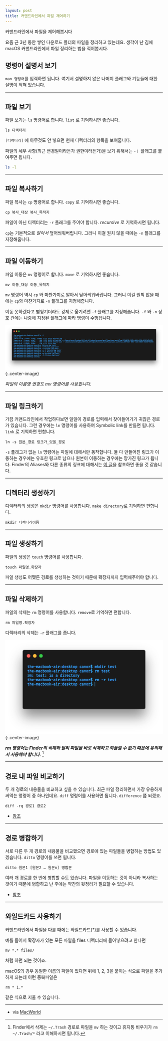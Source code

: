 ```yaml
---
layout: post
title: 커맨드라인에서 파일 제어하기
---
```


커맨드라인에서 파일을 제어해봅시다

요즘 근 3년 동안 쌓인 다운로드 폴더의 파일을 정리하고 있는데요. 생각이 난 김에 macOS 커맨드라인에서 파일 정리하는 법을 적어봅시다.

## 명령어 설명서 보기

`man 명령어`를 입력하면 됩니다. 여기서 설명하지 않은 나머지 플래그와 기능들에 대한 설명이 적혀 있습니다.

------

## 파일 보기

파일 보기는 `ls` 명령어로 합니다. `list` 로 기억하시면 좋습니다.

```
ls 디렉터리
```

`[디렉터리]` 에 아무것도 안 넣으면 현재 디렉터리의 항목을 보여줍니다.

파일의 세부 사항(최근 변경일이라든가 권한이라든가)을 보기 위해서는 `-ㅣ` 플래그를 붙여주면 됩니다.

```bash
ls -l
```

- - -

## 파일 복사하기

파일 복사는 `cp` 명령어로 합니다. `copy` 로 기억하시면 좋습니다.

```
cp 복사_대상 복사_목적지
```

파일이 아닌 디렉터리는 `-r` 플래그를 주어야 합니다. *recursive* 로 기억하시면 됩니다.

`cp`는 기본적으로 *알아서* 덮어씌워버립니다. 그러니 이걸 원치 않을 때에는 `-n` 플래그를 지정해줍니다.

------

## 파일 이동하기

파일 이동은 `mv` 명령어로 합니다. `move` 로 기억하시면 좋습니다.

```
mv 이동_대상 이동_목적지
```

`mv` 명령어 역시 `cp` 와 마찬가지로 알아서 덮어씌워버립니다. 그러니 이걸 원칙 않을 때에는 `cp`와 마찬가지로 `-n` 플래그를 지정해줍니다.

이동 못하겠다고 뻗튕기더라도 강제로 옮기려면 `-f` 플래그를 지정해줍니다. `-f` 와 `-n` 상호 간에는 나중에 지정된 플래그에 따라 명령이 수행됩니다.

![-f와 -n이 충돌 시 상호 간 순서에 의해 결정됩니다.](/images/2018-11-14/mv-fn.png){:.center-image}

*파일의 이름명 변경도 mv 명령어를 사용합니다.*

------

## 파일 링크하기

가끔 커맨드라인에서 작업하다보면 일일이 경로를 입력해서 찾아들어가기 귀찮은 경로가 있습니다. 그런 경우에는 `ln` 명령어를 사용하여 Symbolic link를 만들면 됩니다. `link` 로 기억하면 편합니다.

```
ln -s 원본_경로 링크가_있을_경로
```

`-s` 플래그가 없는 `ln` 명령어는 파일에 대해서만 동작합니다. 둘 다 만들어진 링크가 이동하는 경우에는 유효한 링크로 남으나 원본이 이동하는 경우에는 망가진 링크가 됩니다. Finder의 Aliases와 다른 종류의 링크에 대해서는 [이 글](https://www.lifewire.com/aliases-symbolic-links-hard-links-mac-2260189)을 참조하면 좋을 것 같습니다.

------

## 디렉터리 생성하기

디렉터리의 생성은 `mkdir` 명령어를 사용합니다. `make directory`로 기억하면 편합니다.

```
mkdir 디렉터리이름
```

------

## 파일 생성하기

파일의 생성은 `touch` 명령어를 사용합니다. 

```
touch 파일명.확장자
```

파일 생성도 어쨌든 경로를 생성하는 것이기 때문에 확장자까지 입력해주어야 합니다.

------

## 파일 삭제하기

파일의 삭제는 `rm` 명령어를 사용합니다. `remove`로 기억하면 편합니다.

```
rm 파일명.확장자
```

디렉터리의 삭제는 `-r` 플래그를 줍니다.

![디렉터리에 바로 rm하면 에러를 뱉습니다.](/images/2018-11-14/rm-r.png){:.center-image}

***rm 명령어는 Finder의 삭제와 달리 파일을 바로 삭제하고 되돌릴 수 없기 때문에 유의해서 사용해야 합니다.*** [^1]

[^1]: Finder에서 삭제는 `~/.Trash` 경로로 파일을 `mv` 하는 것이고 휴지통 비우기가 `rm ~/.Trash/*` 라고 이해하시면 됩니다.

------

## 경로 내 파일 비교하기

두 개 경로의 내용물을 비교하고 싶을 수 있습니다. 최근 파일 정리하면서 가장 유용하게 써먹는 명령어 중 하나인데요. `diff` 명령어를 사용하면 됩니다. `difference` 쯤 되겠죠.

```
diff -rq 경로1 경로2
```

- [참조](https://www.macworld.com/article/1132219/software-utilities/termfoldercomp.html)

------

## 경로 병합하기

서로 다른 두 개 경로의 내용물을 비교했으면 경로에 있는 파일들을 병합하는 방법도 있겠습니다. `ditto` 명령어를 쓰면 됩니다.

```
ditto 원본1 [원본2 … 원본n] 병합본
```
 여러 개 경로를 한 번에 병합할 수도 있습니다. 파일을 이동하는 것이 아니라 복사하는 것이기 때문에 병합하고 난 후에는 약간의 뒷정리가 필요할 수 있습니다.

- [참조](http://osxdaily.com/2010/08/12/merge-directories-in-mac-os-x/)

------


## 와일드카드 사용하기

커맨드라인에서 파일을 다룰 때에는 와일드카드(*)를 사용할 수 있습니다.

예를 들어서 확장자가 있는 모든 파일을 files 디렉터리에 몰아넣으려고 한다면

```
mv *.* files/
```

처럼 하면 되는 것이죠.

macOS의 경우 동일한 이름의 파일이 있다면 뒤에 1, 2, 3을 붙이는 식으로 파일을 추가하게 되는데 이런 중복파일은

```
rm * 1.*
```

같은 식으로 지울 수 있습니다.

- - -

- via [MacWorld](https://www.macworld.com/article/2080814/master-the-command-line-copying-and-moving-files.html)